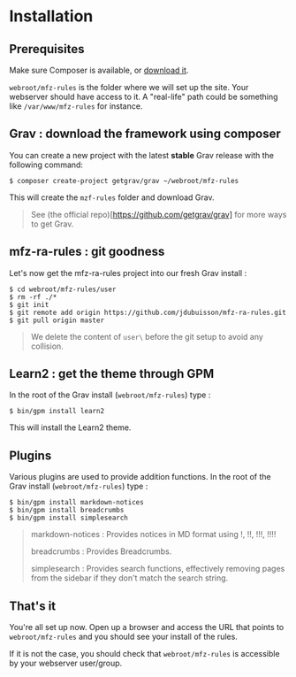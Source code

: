 Installation
==========================================

## Prerequisites

Make sure Composer is available, or [download it](https://getcomposer.org/download/).

`webroot/mfz-rules` is the folder where we will set up the site. Your webserver should have access to it. A "real-life" path could be something like `/var/www/mfz-rules` for instance.


## Grav : download the framework using composer

You can create a new project with the latest **stable** Grav release with the following command:

```
$ composer create-project getgrav/grav ~/webroot/mfz-rules
```

This will create the `mzf-rules` folder and download Grav.

> See (the official repo)[https://github.com/getgrav/grav] for more ways to get Grav.
 
## mfz-ra-rules : git goodness

Let's now get the mfz-ra-rules project into our fresh Grav install :
```
$ cd webroot/mfz-rules/user
$ rm -rf ./*
$ git init
$ git remote add origin https://github.com/jdubuisson/mfz-ra-rules.git
$ git pull origin master
```

> We delete the content of `user\` before the git setup to avoid any collision.
 
## Learn2 : get the theme through GPM

In the root of the Grav install (`webroot/mfz-rules`) type :

```
$ bin/gpm install learn2
```

This will install the Learn2 theme.

## Plugins

Various plugins are used to provide addition functions.
In the root of the Grav install (`webroot/mfz-rules`) type :
```
$ bin/gpm install markdown-notices
$ bin/gpm install breadcrumbs
$ bin/gpm install simplesearch
```

> markdown-notices : Provides notices in MD format using !, !!, !!!, !!!!
>
> breadcrumbs : Provides Breadcrumbs.
>
> simplesearch : Provides search functions, effectively removing pages from the sidebar if they don't match the search string.

## That's it

You're all set up now. Open up a browser and access the URL that points to `webroot/mfz-rules` and you should see your install of the rules.

If it is not the case, you should check that `webroot/mfz-rules` is accessible by your webserver user/group.